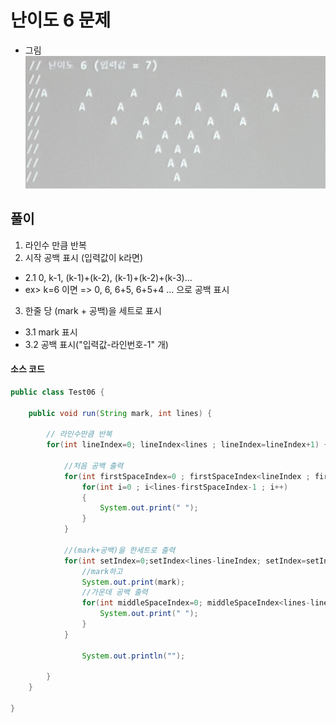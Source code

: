 # 난이도 6 문제
* 그림</br>
![](https://github.com/Lee-KyungSeok/ControlFlowExample/blob/master/Difficulty6/difficulty_6.PNG)

## __풀이__

1. 라인수 만큼 반복
2. 시작 공백 표시 (입력값이 k라면)
 - 2.1  0, k-1, (k-1)+(k-2), (k-1)+(k-2)+(k-3)...
 - ex> k=6 이면 => 0, 6, 6+5, 6+5+4 ... 으로 공백 표시
3. 한줄 당 (mark + 공백)을 세트로 표시
 - 3.1 mark 표시
 - 3.2 공백 표시("입력값-라인번호-1" 개)

#### __소스 코드__
``` java
public class Test06 {

	public void run(String mark, int lines) {

		// 라인수만큼 반복
		for(int lineIndex=0; lineIndex<lines ; lineIndex=lineIndex+1) {

			//처음 공백 출력
			for(int firstSpaceIndex=0 ; firstSpaceIndex<lineIndex ; firstSpaceIndex++) {
				for(int i=0 ; i<lines-firstSpaceIndex-1 ; i++)
				{
					System.out.print(" ");
				}
			}

			//(mark+공백)을 한세트로 출력
			for(int setIndex=0;setIndex<lines-lineIndex; setIndex=setIndex+1) {
				//mark하고
				System.out.print(mark);
				//가운데 공백 출력
				for(int middleSpaceIndex=0; middleSpaceIndex<lines-lineIndex-1 ; middleSpaceIndex=middleSpaceIndex+1) {
					System.out.print(" ");
				}
			}

				System.out.println("");

		}
	}

}
```
